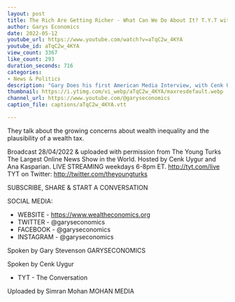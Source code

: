 ```yaml
---
layout: post
title: The Rich Are Getting Richer - What Can We Do About It? T.Y.T with David Shuster
author: Garys Economics
date: 2022-05-12
youtube_url: https://www.youtube.com/watch?v=aTqC2w_4KYA
youtube_id: aTqC2w_4KYA
view_count: 3367
like_count: 293
duration_seconds: 716
categories:
- News & Politics
description: "Gary Does his first American Media Interview, with Cenk Uygur from The Yound Turks!"
thumbnail: https://i.ytimg.com/vi_webp/aTqC2w_4KYA/maxresdefault.webp
channel_url: https://www.youtube.com/@garyseconomics
caption_file: captions/aTqC2w_4KYA.vtt

---
```


They talk about the growing concerns about wealth inequality and the plausibility of a wealth tax.

Broadcast 28/04/2022 & uploaded with permission from The Young Turks
The Largest Online News Show in the World. Hosted by Cenk Uygur and Ana Kasparian. LIVE STREAMING weekdays 6-8pm ET. http://tyt.com/live
TYT on Twitter: http://twitter.com/theyoungturks


SUBSCRIBE, SHARE & START A CONVERSATION


SOCIAL MEDIA:
- WEBSITE - https://www.wealtheconomics.org
- TWITTER - @garyseconomics
- FACEBOOK - @garyseconomics
- INSTAGRAM - @garyseconomics


Spoken by Gary Stevenson
GARYSECONOMICS


Spoken by Cenk Uygur
- TYT - The Conversation


Uploaded by Simran Mohan
MOHAN MEDIA
